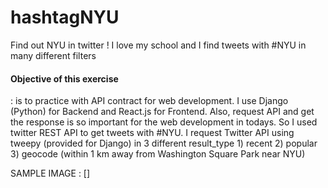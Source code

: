 # hashtagNYU
Find out NYU in twitter ! I love my school and I find tweets with #NYU in many different filters 

#### Objective of this exercise 
 : is to practice with API contract for web development. I use Django (Python) for Backend and React.js for Frontend. 
 Also, request API and get the response is so important for the web development in todays. So I used twitter REST API to
 get tweets with #NYU. I request Twitter API using tweepy (provided for Django) in 3 different result_type 1) recent 2) popular 3) geocode (within 1 km away from Washington Square Park near NYU)
 
SAMPLE IMAGE :
[]
